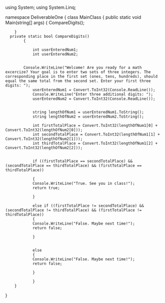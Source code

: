 


using System;
using System.Linq;

namespace DeliverableOne
{
    class MainClass
    {
        public static void Main(string[] args)
        {
            CompareDigits();
            
        }
      private static bool CompareDigits()
            {

                int userEnteredNum1;
                int userEnteredNum2;


            Console.WriteLine("Welcome! Are you ready for a math excercize? Your goal is to enter two sets of three integers. The corresponding place in the first set (ones, tens, hundreds), should equal the same total from the second set. Enter your first three digits: ");
                userEnteredNum1 = Convert.ToInt32(Console.ReadLine());
                Console.WriteLine("Enter three additional digits: ");
                userEnteredNum2 = Convert.ToInt32(Console.ReadLine());


                string lengthOfNum1 = userEnteredNum1.ToString();
                string lengthOfNum2 = userEnteredNum2.ToString();

                int firstTotalPlace = Convert.ToInt32(lengthOfNum1[0] + Convert.ToInt32(lengthOfNum2[0]));
                int secondTotalPlace = Convert.ToInt32(lengthOfNum1[1] + Convert.ToInt32(lengthOfNum2[1]));
                int thirdTotalPlace = Convert.ToInt32(lengthOfNum1[2] + Convert.ToInt32(lengthOfNum2[2]));


                if ((firstTotalPlace == secondTotalPlace) && (secondTotalPlace == thirdTotalPlace) && (firstTotalPlace == thirdTotalPlace))

                {
                Console.WriteLine("True. See you in class!");    
                return true;

                }

                else if ((firstTotalPlace != secondTotalPlace) && (secondTotalPlace != thirdTotalPlace) && (firstTotalPlace != thirdTotalPlace))
                {
                Console.WriteLine("False. Maybe next time!");
                return false;

                }


                else
                {
                Console.WriteLine("False. Maybe next time!");
                return false;

                }

                }
        }
}
